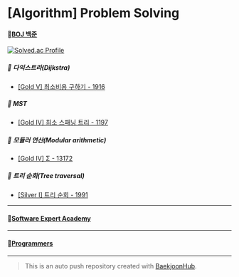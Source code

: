 # [Algorithm] Problem Solving

#### :dart:[BOJ 백준](https://www.acmicpc.net/user/baby_shark)<br/>

[![Solved.ac Profile](http://mazassumnida.wtf/api/v2/generate_badge?boj=baby_shark)](https://solved.ac/baby_shark/)<br/>

##### :pushpin: 다익스트라(Dijkstra)

- [[Gold V] 최소비용 구하기 - 1916](https://github.com/kimsj-git/Algorithm_Problem-solving/tree/28ea4946cb9e66aefb002c5fa46b81613ed773d6/%EB%B0%B1%EC%A4%80/Gold/1916.%E2%80%85%EC%B5%9C%EC%86%8C%EB%B9%84%EC%9A%A9%E2%80%85%EA%B5%AC%ED%95%98%EA%B8%B0#gold-v-%EC%B5%9C%EC%86%8C%EB%B9%84%EC%9A%A9-%EA%B5%AC%ED%95%98%EA%B8%B0---1916)

##### :pushpin: MST

- [[Gold IV] 최소 스패닝 트리 - 1197](https://github.com/kimsj-git/Algorithm_Problem-solving/tree/28ea4946cb9e66aefb002c5fa46b81613ed773d6/%EB%B0%B1%EC%A4%80/Gold/1197.%E2%80%85%EC%B5%9C%EC%86%8C%E2%80%85%EC%8A%A4%ED%8C%A8%EB%8B%9D%E2%80%85%ED%8A%B8%EB%A6%AC)

##### :pushpin: 모듈러 연산(Modular arithmetic)

- [[Gold IV] Σ - 13172](https://github.com/kimsj-git/Algorithm_Problem-solving/tree/28ea4946cb9e66aefb002c5fa46b81613ed773d6/%EB%B0%B1%EC%A4%80/Gold/13172.%E2%80%85%CE%A3)

##### :pushpin: 트리 순회(Tree traversal)

- [[Silver I] 트리 순회 - 1991](https://github.com/kimsj-git/Algorithm_Problem-solving/tree/28ea4946cb9e66aefb002c5fa46b81613ed773d6/%EB%B0%B1%EC%A4%80/Silver/1991.%E2%80%85%ED%8A%B8%EB%A6%AC%E2%80%85%EC%88%9C%ED%9A%8C)

----

#### :dart:[Software Expert Academy](https://swexpertacademy.com/main/main.do)<br/>

----

#### :dart:[Programmers](https://programmers.co.kr/)<br/>

----

> This is an auto push repository created with [BaekjoonHub](https://github.com/BaekjoonHub/BaekjoonHub).
